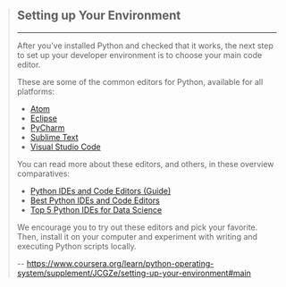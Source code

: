 > ## Setting up Your Environment
> 
> * * *
> 
> After you’ve installed Python and checked that it works, the next step to set up your developer environment is to choose your main code editor.
> 
> These are some of the common editors for Python, available for all platforms:
> 
> *   [Atom](https://atom.io/)
> *   [Eclipse](http://www.eclipse.org/)
> *   [PyCharm](https://www.jetbrains.com/pycharm/)
> *   [Sublime Text](http://www.sublimetext.com/)
> *   [Visual Studio Code](https://code.visualstudio.com/)
> 
> You can read more about these editors, and others, in these overview comparatives:
> 
> *   [Python IDEs and Code Editors (Guide)](https://realpython.com/python-ides-code-editors-guide/#pycharm)
> *   [Best Python IDEs and Code Editors](https://www.softwaretestinghelp.com/python-ide-code-editors/)
> *   [Top 5 Python IDEs for Data Science](https://www.datacamp.com/community/tutorials/data-science-python-ide)
> 
> We encourage you to try out these editors and pick your favorite. Then, install it on your computer and experiment with writing and executing Python scripts locally.
>
> -- https://www.coursera.org/learn/python-operating-system/supplement/JCGZe/setting-up-your-environment#main
